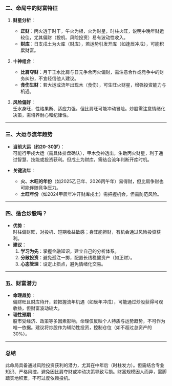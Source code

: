 

### **二、命局中的财富特征**
1. **财星分析**：  
   - **正财**：丙火透于时干，午火为根，火为财星，时柱火旺，说明中晚年财运较佳，尤其偏财（投机、风险投资）易有波动性收入。  
   - **财库**：日支戌土为火库（财库），若运势引发开库（如逢辰冲戌），可能积累财富。

2. **十神组合**：  
   - **比肩夺财**：月干壬水比肩与日元争合丙火偏财，需注意合作或竞争中的财务纠纷，不宜轻信他人建议。  
   - **食伤生财**：若大运或流年出现木（食伤），可生旺火财星，增强投资能力与机遇。

3. **风险偏好**：  
   壬水身旺，性格果断、适应力强，但比肩旺可能冲动冒险。炒股需注意情绪化决策，需培养耐心和纪律性。

---

### **三、大运与流年趋势**
- **当前大运（约20-30岁）**：  
  可能行甲戌大运（需具体排盘确认），甲木食神透出，生助丙火财星，利于通过智慧、技能或投资获利。但戌土为财库，需结合流年判断开库时机。

- **关键流年**：  
  - **火、木旺的年份**（如2025乙巳年、2026丙午年）易得财，但比肩争财也可能伴随竞争压力。  
  - **土旺年份**（如2024甲辰年冲开财库戌土）需把握机会，但需防范风险。

---

### **四、适合炒股吗？**
- **优势**：  
  时柱偏财旺，对投机、短期收益敏感；身旺能担财，有机会通过风险投资获利。  
- **建议**：  
  1. **学习为先**：掌握金融知识，建立自己的分析体系。  
  2. **分散投资**：避免孤注一掷，配置长线稳健资产（如正财）。  
  3. **心态管理**：设定止损点，避免情绪化交易。

---

### **五、财富潜力**
- **命理趋势**：  
  偏财旺且财库待开，若把握流年机遇（如辰年冲戌），可能通过炒股获得可观收益，但财富波动较大。  
- **理性预期**：  
  股市受经济、政策等多因素影响，命理仅反映个人特质与运势趋势，不可作为唯一依据。建议将炒股作为辅助性投资，控制仓位（如不超过总资产的30%）。

---

### **总结**  
此命局具备通过风险投资获利的潜力，尤其在中年后（时柱发力）。但需结合专业知识、严格风控，避免因比肩夺财或冲动决策导致亏损。财富规模因人而异，需脚踏实地积累，不可过度依赖投机。
